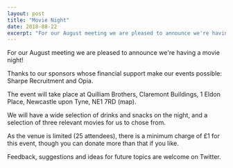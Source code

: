```yaml
---
layout: post
title: "Movie Night"
date: 2018-08-22
excerpt: "For our August meeting we are pleased to announce we're having a movie night!"
---
```

For our August meeting we are pleased to announce we're having a movie night!

Thanks to our sponsors whose financial support make our events possible: Sharpe Recruitment and Opia.

The event will take place at Quilliam Brothers, Claremont Buildings, 1 Eldon Place, Newcastle upon Tyne, NE1 7RD (map).

We will have a wide selection of drinks and snacks on the night, and a selection of three relevant movies for us to chose from.

As the venue is limited (25 attendees), there is a minimum charge of £1 for this event, though you can donate more than that if you like.

Feedback, suggestions and ideas for future topics are welcome on Twitter.
